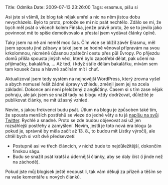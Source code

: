 Title: Odmlka
Date: 2009-07-13 23:26:00
Tags: erasmus, píšu si

Asi jste si všimli, že blog tak nějak umřel a nic na něm jistou dobu nevycházelo. Bylo to proto, protože se mi nic psát nechtělo. Zdálo se mi, že bych měl psát o věcech kolem Finska, jenže právě proto, že se to jevilo jako povinnost mě to spíše demotivovalo a přestal jsem vydávat články úplně.

Taky jsem na ně ani neměl moc čas. Čím více se blížil závěr Erasmu, měl jsem spoustu jiné zábavy a také jsem se hodně věnoval přípravám na svou krkolomnou, nicméně úžasnou zpáteční cestu přes půl Evropy. Po příjezdu domů přišla spousta jiných věcí, které bylo zapotřebí dělat, pak učení na přijímačky, bakalářka, … Až teď, i když stále dělám bakalářku, mívám sem tam kousek času a hlavně začínám mít
i chuť.

Aktualizoval jsem tedy systém na nejnovější WordPress, který zrovna vyšel a abych nemusel řešit žádné úpravy vzhledu, změnil jsem jej na zcela základní. Dokonce ani není přeložený z angličtiny. Časem si s tím zase nějak pohraju, ale jak jsem se snažil tady na blogu vždy dodržovat, důležité je publikovat články, ne mít úžasný
vzhled.

Nevím, s jakou frekvencí budu psát. Útlum na blogu je způsoben také tím, že spousta menších postřehů se vleze do jedné věty a tu já [napíšu na svůj Twitter](http://twitter.com/littlemaple). Rychlé a snadné. Proto se zde budou objevovat asi už jen rozsáhlejší postřehy a zamyšlení. Nevím, jestli je toto nová éra blogu (a pokud je, správně by měla začít až 13. 8., to budou mít Lístky výročí), ale chtěl bych si vzít dvě předsevzetí:

-   Postupně asi ve třech článcích, v nichž bude to nejdůležitější, dokončím finskou ságu.
-   Budu se snažit psát kratší a údernější články, aby se daly číst (i jinde než na záchodě).

Pokud jste můj blogísek ještě neopustili, tak vám děkuji za přízeň a těším se na vaše komentáře u nových článků.